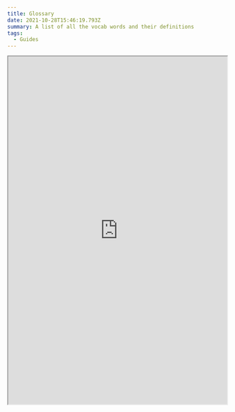 ```yaml
---
title: Glossary
date: 2021-10-28T15:46:19.793Z
summary: A list of all the vocab words and their definitions
tags:
  - Guides
---
```

<iframe src="https://docs.google.com/spreadsheets/d/e/2PACX-1vRou4V0yOpHTqOqivKMyMUv60YuDjD_SYqJteCfhdjCCFy4Ui-Kx4-q_6xrtZVQmgkjGn7iaE8VJVfH/pubhtml?gid=0&amp;single=true&amp;widget=true&amp;headers=false" width="100%" height="800px"></iframe>